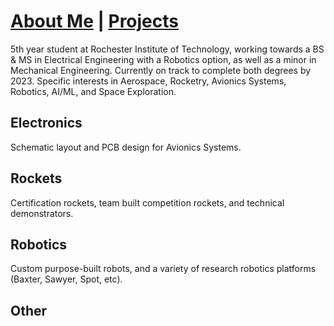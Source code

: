 # [About Me](http://vlarko.com/About%20Me)  |  [Projects](http://vlarko.com/Projects)
5th year student at Rochester Institute of Technology, working towards a BS & MS in Electrical Engineering with a Robotics option, as well as a minor in Mechanical Engineering. Currently on track to complete both degrees by 2023. Specific interests in Aerospace, Rocketry, Avionics Systems, Robotics, AI/ML, and Space Exploration.

## Electronics
Schematic layout and PCB design for Avionics Systems.

## Rockets
Certification rockets, team built competition rockets, and technical demonstrators.

## Robotics
Custom purpose-built robots, and a variety of research robotics platforms (Baxter, Sawyer, Spot, etc).

## Other
